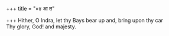 +++
title = "०४ आ त"

+++
Hither, O Indra, let thy Bays bear up and, bring upon thy car  
     Thy glory, God! and majesty.